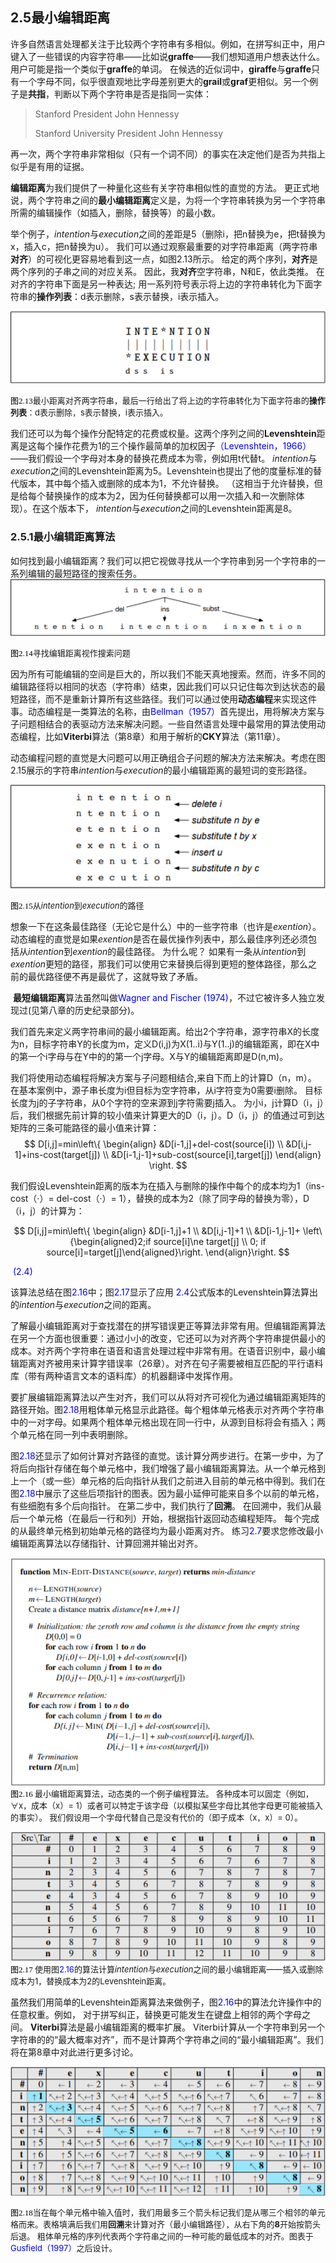 ## 2.5最小编辑距离

​	许多自然语言处理都关注于比较两个字符串有多相似。例如，在拼写纠正中，用户键入了一些错误的内容字符串——比如说**graffe**——我们想知道用户想表达什么。用户可能是指一个类似于**graffe**的单词。 在候选的近似词中，**giraffe**与**graffe**只有一个字母不同，似乎很直观地比字母差别更大的**grail**或**graf**更相似。另一个例子是**共指**，判断以下两个字符串是否是指同一实体：

> Stanford President John Hennessy
>
> Stanford University President John Hennessy

再一次，两个字符串非常相似（只有一个词不同）的事实在决定他们是否为共指上似乎是有用的证据。

​	**编辑距离**为我们提供了一种量化这些有关字符串相似性的直觉的方法。 更正式地说，两个字符串之间的**最小编辑距离**定义是，为将一个字符串转换为另一个字符串所需的编辑操作（如插入，删除，替换等）的最小数。

​	举个例子，*intention*与*execution*之间的差距是5（删除i，把n替换为e，把t替换为x，插入c，把n替换为u）。 我们可以通过观察最重要的对字符串距离（两字符串**对齐**）的可视化更容易地看到这一点，如图2.13所示。 给定的两个序列，**对齐**是两个序列的子串之间的对应关系。 因此，我**对齐**空字符串，N和E，依此类推。 在对齐的字符串下面是另一种表达; 用一系列符号表示将上边的字符串转化为下面字符串的**操作列表**：d表示删除，s表示替换，i表示插入。

![](./images/figure2.13.png)

<font color=#000000 size=2 face="黑体">图2.13</font><font size=2>最小距离对齐两字符串，最后一行给出了将上边的字符串转化为下面字符串的**操作列表**：d表示删除，s表示替换，i表示插入。</font>

​	我们还可以为每个操作分配特定的花费或权量。这两个序列之间的**Levenshtein**距离是这每个操作花费为1的三个操作最简单的加权因子<font color =blue>（Levenshtein，1966）</font>——我们假设一个字母对本身的替换花费成本为零，例如用t代替t。 *intention*与*execution*之间的Levenshtein距离为5。Levenshtein也提出了他的度量标准的替代版本，其中每个插入或删除的成本为1，不允许替换。 （这相当于允许替换，但是给每个替换操作的成本为2，因为任何替换都可以用一次插入和一次删除体现）。在这个版本下， *intention*与*execution*之间的Levenshtein距离是8。

### 	2.5.1最小编辑距离算法

​	如何找到最小编辑距离？我们可以把它视做寻找从一个字符串到另一个字符串的一系列编辑的最短路径的搜索任务。	![figure2.14](./images/figure2.14.png)

<font color=#000000 size=2 face="黑体">图2.14</font><font size=2>寻找编辑距离视作搜索问题</font>

​	因为所有可能编辑的空间是巨大的，所以我们不能天真地搜索。然而，许多不同的编辑路径将以相同的状态（字符串）结束，因此我们可以只记住每次到达状态的最短路径，而不是重新计算所有这些路径。我们可以通过使用**动态编程**来实现这件事。动态编程是一类算法的名称，由<font color =blue>Bellman（1957）</font>首先提出，用将解决方案与子问题相结合的表驱动方法来解决问题。一些自然语言处理中最常用的算法使用动态编程，比如**Viterbi**算法（第8章）和用于解析的**CKY**算法（第11章）。

​	动态编程问题的直觉是大问题可以用正确组合子问题的解决方法来解决。考虑在图2.15展示的字符串*intention*与*execution*的最小编辑距离的最短词的变形路径。

![figure2.15](./images/figure2.15.png)

<font color=#000000 size=2 face="黑体">图2.15</font><font size=2>从*intention*到*execution*的路径</font>

​	想象一下在这条最佳路径（无论它是什么）中的一些字符串（也许是*exention*）。 动态编程的直觉是如果*exention*是否在最优操作列表中，那么最佳序列还必须包括从*intention*到*exention*的最佳路径。 为什么呢？ 如果有一条从*intention*到*exention*更短的路径，那我们可以使用它来替换后得到更短的整体路径，那么之前的最优路径便不再是最优了，这就导致了矛盾。

​	**最短编辑距离**算法虽然叫做<font color =blue>Wagner and Fischer (1974)</font>，不过它被许多人独立发现过(见第八章的历史纪录部分)。

​	我们首先来定义两字符串间的最小编辑距离。给出2个字符串，源字符串X的长度为n，目标字符串Y的长度为m，定义D(i,j)为X(1..i)与Y(1..j)的编辑距离，即在X中的第一个i字母与在Y中的的第一个j字母。X与Y的编辑距离即是D(n,m)。

​	我们将使用动态编程将解决方案与子问题相结合,来自下而上的计算D（n，m）。 在基本案例中，源子串长度为i但目标为空字符串，从i字符变为0需要i删除。 目标长度为j的子字符串，从0个字符的空来源到j字符需要j插入。 为小i，j计算D（i，j）后，我们根据先前计算的较小值来计算更大的D（i，j）。D（i，j）的值通过可到达矩阵的三条可能路径的最小值来计算：
$$
D[i,j]=min\left\{
\begin{align}
 &D[i-1,j]+del-cost(source[i])  \\
 &D[i,j-1]+ins-cost(target[j]) \\ 
 &D[i-1,j-1]+sub-cost(source[i],target[j]) 
 \end{align}
\right.
$$

​	我们假设Levenshtein距离的版本为在插入与删除的操作中每个的成本均为1（ins-cost（·）= del-cost（·）= 1），替换的成本为2（除了同字母的替换为零），D（i，j）的计算为：


$$
D[i,j]=min\left\{
\begin{align}
 &D[i-1,j]+1 \\ 
 &D[i,j-1]+1 \\ 
 &D[i-1,j-1]+ \left\{\begin{aligned}2;if source[i]\ne target[j] \\
 0; if source[i]=target[j]\end{aligned}\right.
\end{align}\right.
$$

​																	<font color =blue>(2.4)</font>

​	该算法总结在图<font color =blue>2.16</font>中；图<font color =blue>2.17</font>显示了应用 <font color =blue>2.4</font>公式版本的Levenshtein算法算出的*intention*与*execution*之间的距离。

​	了解最小编辑距离对于查找潜在的拼写错误更正等算法非常有用。但编辑距离算法在另一个方面也很重要：通过小小的改变，它还可以为对齐两个字符串提供最小的成本。对齐两个字符串在语音和语言处理过程中非常有用。在语音识别中，最小编辑距离对齐被用来计算字错误率（26章）。对齐在句子需要被相互匹配的平行语料库（带有两种语言文本的语料库）的机器翻译中发挥作用。

​	要扩展编辑距离算法以产生对齐，我们可以从将对齐可视化为通过编辑距离矩阵的路径开始。图<font color =blue>2.18</font>用粗体单元格显示此路径。每个粗体单元格表示对齐两个字符串中的一对字母。如果两个粗体单元格出现在同一行中，从源到目标将会有插入；两个单元格在同一列中表明删除。

​	图<font color =blue>2.18</font>还显示了如何计算对齐路径的直觉。该计算分两步进行。在第一步中，为了将后向指针存储在每个单元格中，我们增强了最小编辑距离算法。从一个单元格到上一个（或一些）单元格的后向指针从我们之前进入目前的单元格中得到。我们在图<font color =blue>2.18</font>中展示了这些后项指针的图表。因为最小延伸可能来自多个以前的单元格，有些细胞有多个后向指针。 在第二步中，我们执行了**回溯**。 在回溯中，我们从最后一个单元格（在最后一行和列）开始，根据指针返回动态编程矩阵。 每个完成的从最终单元格到初始单元格的路径均为最小距离对齐。 练习<font color =blue>2.7</font>要求您修改最小编辑距离算法以存储指针、计算回溯并输出对齐。

![figure2.16](./images/figure2.16.png)
<font color=#000000 size=2 face="黑体">图2.16 </font><font size=2>最小编辑距离算法，动态类的一个例子编程算法。 各种成本可以固定（例如，∀x，成本（x）= 1）或者可以特定于该字母（以模拟某些字母比其他字母更可能被插入的事实）。 我们假设用一个字母代替自己是没有代价的（即子成本（x，x）= 0）。</font>

![figure2.17](./images/figure2.17.png)
<font color=#000000 size=2 face="黑体">图2.17 </font><font size=2>使用图<font color =blue>2.16</font>的算法计算*intention*与*execution*之间的最小编辑距离——插入或删除成本为1，替换成本为2的Levenshtein距离。</font>

​	虽然我们用简单的Levenshtein距离算法来做例子，图<font color =blue>2.16</font>中的算法允许操作中的任意权重。例如， 对于拼写纠正，替换更可能发生在键盘上相邻的两个字母之间。 **Viterbi**算法是最小编辑距离的概率扩展。 Viterbi计算从一个字符串到另一个字符串的的“最大概率对齐”，而不是计算两个字符串之间的“最小编辑距离”。我们将在第8章中对此进行更多讨论。

![figure2.18](./images/figure2.18.png)

<font color=#000000 size=2 face="黑体">图2.18</font><font size=2>当在每个单元格中输入值时，我们用最多三个箭头标记我们是从哪三个相邻的单元格而来。表格填满后我们用**回溯**来计算对齐（最小编辑路径），从右下角的**8**开始按箭头后退。 粗体单元格的序列代表两个字符串之间的一种可能的最低成本的对齐。图表于<font color =blue>Gusfield（1997）</font>之后设计。</font>

